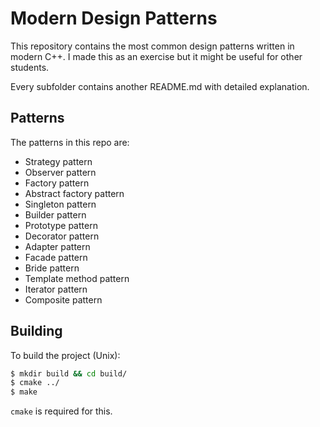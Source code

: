 # Modern Design Patterns

This repository contains the most common design patterns written in modern C++. I made this as an exercise but it might be useful for other students.

Every subfolder contains another README.md with detailed explanation.

## Patterns

The patterns in this repo are:

+ Strategy pattern
+ Observer pattern
+ Factory pattern
+ Abstract factory pattern
+ Singleton pattern
+ Builder pattern
+ Prototype pattern
+ Decorator pattern
+ Adapter pattern
+ Facade pattern
+ Bride pattern
+ Template method pattern
+ Iterator pattern
+ Composite pattern

## Building

To build the project (Unix):

```bash
$ mkdir build && cd build/
$ cmake ../
$ make
```

`cmake` is required for this.